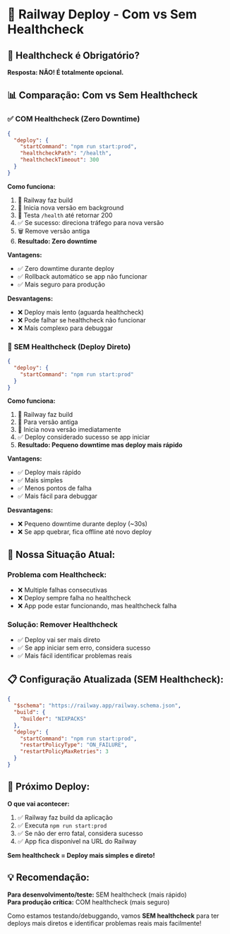 # 🚀 Railway Deploy - Com vs Sem Healthcheck

## 🤔 **Healthcheck é Obrigatório?**

**Resposta: NÃO! É totalmente opcional.**

## 📊 **Comparação: Com vs Sem Healthcheck**

### ✅ **COM Healthcheck (Zero Downtime)**
```json
{
  "deploy": {
    "startCommand": "npm run start:prod",
    "healthcheckPath": "/health",
    "healthcheckTimeout": 300
  }
}
```

**Como funciona:**
1. 🔄 Railway faz build
2. 🚀 Inicia nova versão em background  
3. 🏥 Testa `/health` até retornar 200
4. ✅ Se sucesso: direciona tráfego para nova versão
5. 🗑️ Remove versão antiga
6. **Resultado: Zero downtime**

**Vantagens:**
- ✅ Zero downtime durante deploy
- ✅ Rollback automático se app não funcionar
- ✅ Mais seguro para produção

**Desvantagens:**
- ❌ Deploy mais lento (aguarda healthcheck)
- ❌ Pode falhar se healthcheck não funcionar
- ❌ Mais complexo para debuggar

### 🚀 **SEM Healthcheck (Deploy Direto)**
```json
{
  "deploy": {
    "startCommand": "npm run start:prod"
  }
}
```

**Como funciona:**
1. 🔄 Railway faz build
2. 🛑 Para versão antiga
3. 🚀 Inicia nova versão imediatamente
4. ✅ Deploy considerado sucesso se app iniciar
5. **Resultado: Pequeno downtime mas deploy mais rápido**

**Vantagens:**
- ✅ Deploy mais rápido
- ✅ Mais simples
- ✅ Menos pontos de falha
- ✅ Mais fácil para debuggar

**Desvantagens:**
- ❌ Pequeno downtime durante deploy (~30s)
- ❌ Se app quebrar, fica offline até novo deploy

## 🎯 **Nossa Situação Atual:**

### **Problema com Healthcheck:**
- ❌ Multiple falhas consecutivas
- ❌ Deploy sempre falha no healthcheck
- ❌ App pode estar funcionando, mas healthcheck falha

### **Solução: Remover Healthcheck**
- ✅ Deploy vai ser mais direto
- ✅ Se app iniciar sem erro, considera sucesso
- ✅ Mais fácil identificar problemas reais

## 📋 **Configuração Atualizada (SEM Healthcheck):**

```json
{
  "$schema": "https://railway.app/railway.schema.json",
  "build": {
    "builder": "NIXPACKS"
  },
  "deploy": {
    "startCommand": "npm run start:prod",
    "restartPolicyType": "ON_FAILURE", 
    "restartPolicyMaxRetries": 3
  }
}
```

## 🚀 **Próximo Deploy:**

**O que vai acontecer:**
1. ✅ Railway faz build da aplicação
2. ✅ Executa `npm run start:prod`  
3. ✅ Se não der erro fatal, considera sucesso
4. ✅ App fica disponível na URL do Railway

**Sem healthcheck = Deploy mais simples e direto!**

## 💡 **Recomendação:**

**Para desenvolvimento/teste:** SEM healthcheck (mais rápido)  
**Para produção crítica:** COM healthcheck (mais seguro)

Como estamos testando/debuggando, vamos **SEM healthcheck** para ter deploys mais diretos e identificar problemas reais mais facilmente!
